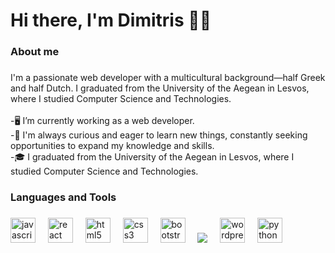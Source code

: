 <h1 align="left">Hi there, I'm Dimitris 👋🌀</h1>


###

<h3 align="left">About me</h3>

###

<p align="left">I'm a passionate web developer with a multicultural background—half Greek and half Dutch. I graduated from the University of the Aegean in Lesvos, where I studied Computer Science and Technologies.
<br><br>
-🖥️ I’m currently working as a web developer.<br>
-🌱 I'm always curious and eager to learn new things, constantly seeking opportunities to expand my knowledge and skills.<br>
-🎓 I graduated from the University of the Aegean in Lesvos, where I studied Computer Science and Technologies.</p>

<h3 align="left">Languages and Tools</h3>

###

<div align="left">
  <img src="https://cdn.jsdelivr.net/gh/devicons/devicon/icons/javascript/javascript-original.svg" height="40" alt="javascript logo"  />
  <img width="12" />
  <img src="https://cdn.jsdelivr.net/gh/devicons/devicon/icons/react/react-original.svg" height="40" alt="react logo"  />
  <img width="12" />
  <img src="https://cdn.jsdelivr.net/gh/devicons/devicon/icons/html5/html5-original.svg" height="40" alt="html5 logo"  />
  <img width="12" />
  <img src="https://cdn.jsdelivr.net/gh/devicons/devicon/icons/css3/css3-original.svg" height="40" alt="css3 logo"  />
  <img width="12" />
  <img src="https://cdn.jsdelivr.net/gh/devicons/devicon/icons/bootstrap/bootstrap-original.svg" height="40" alt="bootstrap logo"  />
  <img width="12" />
  <img src="https://cdn.jsdelivr.net/gh/devicons/devicon@latest/icons/tailwindcss/tailwindcss-original-wordmark.svg" />
  <img width="12" />       
  <img src="https://cdn.jsdelivr.net/gh/devicons/devicon/icons/wordpress/wordpress-original.svg" height="40" alt="wordpress logo"  />
  <img width="12" />
  <img src="https://cdn.jsdelivr.net/gh/devicons/devicon/icons/python/python-original.svg" height="40" alt="python logo"  />
</div>

